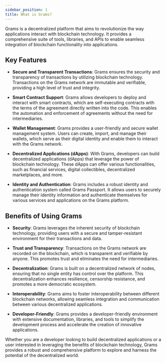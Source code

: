```yaml
---
sidebar_position: 1
title: What is Grams?
---
```


Grams is a decentralized platform that aims to revolutionize the way applications interact with blockchain technology. It provides a comprehensive suite of tools, libraries, and APIs to enable seamless integration of blockchain functionality into applications.

## Key Features

- **Secure and Transparent Transactions**: Grams ensures the security and transparency of transactions by utilizing blockchain technology. Transactions on the Grams network are immutable and verifiable, providing a high level of trust and integrity.

- **Smart Contract Support**: Grams allows developers to deploy and interact with smart contracts, which are self-executing contracts with the terms of the agreement directly written into the code. This enables the automation and enforcement of agreements without the need for intermediaries.

- **Wallet Management**: Grams provides a user-friendly and secure wallet management system. Users can create, import, and manage their wallets, which serve as their digital identity and enable them to interact with the Grams network.

- **Decentralized Applications (dApps)**: With Grams, developers can build decentralized applications (dApps) that leverage the power of blockchain technology. These dApps can offer various functionalities, such as financial services, digital collectibles, decentralized marketplaces, and more.

- **Identity and Authentication**: Grams includes a robust identity and authentication system called Grams Passport. It allows users to securely manage their identity information and authenticate themselves for various services and applications on the Grams platform.

## Benefits of Using Grams

- **Security**: Grams leverages the inherent security of blockchain technology, providing users with a secure and tamper-resistant environment for their transactions and data.

- **Trust and Transparency**: Transactions on the Grams network are recorded on the blockchain, which is transparent and verifiable by anyone. This promotes trust and eliminates the need for intermediaries.

- **Decentralization**: Grams is built on a decentralized network of nodes, ensuring that no single entity has control over the platform. This decentralization enhances resilience, censorship resistance, and promotes a more democratic ecosystem.

- **Interoperability**: Grams aims to foster interoperability between different blockchain networks, allowing seamless integration and communication between various decentralized applications.

- **Developer-Friendly**: Grams provides a developer-friendly environment with extensive documentation, libraries, and tools to simplify the development process and accelerate the creation of innovative applications.

Whether you are a developer looking to build decentralized applications or a user interested in leveraging the benefits of blockchain technology, Grams provides a robust and comprehensive platform to explore and harness the potential of the decentralized world.